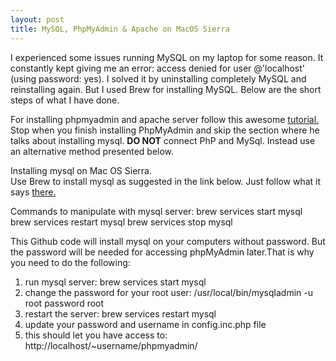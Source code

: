 ```yaml
---
layout: post
title: MySQL, PhpMyAdmin & Apache on MacOS Sierra
---
```

I experienced some issues running MySQL on my laptop for some reason. It constantly kept giving me an error: access denied for user @'localhost' (using password: yes). I solved it by uninstalling completely MySQL and reinstalling again. But I used Brew for installing MySQL. Below are the short steps of what I have done.

For installing phpmyadmin and apache server follow this awesome [tutorial.](https://jason.pureconcepts.net/2015/10/install-apache-php-mysql-mac-os-x-el-capitan/) 
<br>Stop when you finish installing PhpMyAdmin and skip the section where he talks about installing mysql. **DO NOT** connect PhP and MySql.
Instead use an alternative method presented below. 

Installing mysql on Mac OS Sierra.
<br>Use Brew to install mysql as suggested in the link below. Just follow what it says [there.](https://gist.github.com/nrollr/3f57fc15ded7dddddcc4e82fe137b58e)

Commands to manipulate with mysql server:
brew services start mysql
brew services restart mysql
brew services stop mysql

This Github code will install mysql on your computers without password. But the password will be needed for accessing phpMyAdmin later.That is why you need to do the following:

1. run mysql server: brew services start mysql
2. change the password for your root user: /usr/local/bin/mysqladmin -u root password root
3. restart the server: brew services restart mysql
4. update your password and username in config.inc.php file
5. this should let you have access to: http://localhost/~username/phpmyadmin/
